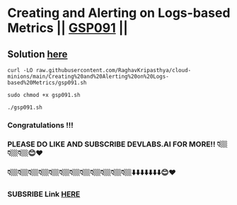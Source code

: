 # Creating and Alerting on Logs-based Metrics || [GSP091](https://www.cloudskillsboost.google/focuses/619?parent=catalog) ||

## Solution [here]()


```
curl -LO raw.githubusercontent.com/RaghavKripasthya/cloud-minions/main/Creating%20and%20Alerting%20on%20Logs-based%20Metrics/gsp091.sh

sudo chmod +x gsp091.sh

./gsp091.sh
```

### Congratulations !!!
### PLEASE DO LIKE AND SUBSCRIBE DEVLABS.AI FOR MORE!! 👇🏼👇🏼👇🏼😊❤️
### 👇🏼👇🏼👇🏼👇🏼👇🏼👇🏼👇🏼👇🏼👇🏼👇🏼👇🏼👇🏼⬇️⬇️⬇️⬇️⬇️⬇️⬇️😊❤️
### SUBSRIBE Link [HERE](https://www.youtube.com/channel/UCVFPYmP2CZvVmICxw7YHT8A)
